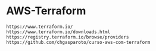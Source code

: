 # AWS-Terraform

`https://www.terraform.io/` <br/>
`https://www.terraform.io/downloads.html` <br/>
`https://registry.terraform.io/browse/providers` <br/>
`https://github.com/chgasparoto/curso-aws-com-terraform` <br/>
